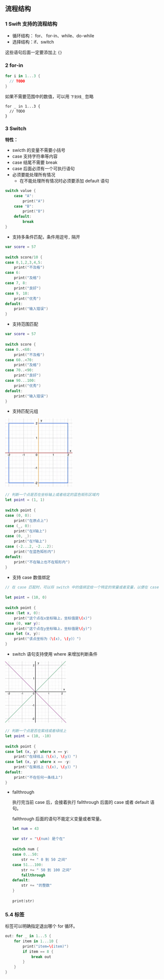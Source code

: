 ## 流程结构

### 1 Swift 支持的流程结构

- 循环结构： for、 for-in、while、do-while 
- 选择结构：if、switch

这些语句后面一定要添加上 `{}` 

### 2 for-in

```swift
for i in 1...3 {
  // TODO
}
```

如果不需要范围中的数值，可以用 `下划线_` 忽略

```
for _ in 1...3 {
  // TODO
}
```

### 3 Switch

**特性：**

- swicth 的变量不需要小括号
- case 支持字符串等内容
- case 结尾不需要 break
- case 后面必须有一个可执行语句 
- 必须要能处理所有情况
  - 在不能处理所有情况时必须要添加 default 语句

```swift
switch value {
    case "A":
        print("A")
    case "B":
        print("B")
    default:
        break
}
```

- 支持多条件匹配，条件用逗号`,` 隔开

```swift
var score = 57

switch score/10 {
case 0,1,2,3,4,5:
    print("不及格")
case 6:
    print("及格")
case 7, 8:
    print("良好")
case 9, 10:
    print("优秀")
default:
    print("输入错误")
}
```

- 支持范围匹配

```swift
var score = 57

switch score {
case 0..<60:
    print("不及格")
case 60..<70:
    print("及格")
case 70..<90:
    print("良好")
case 90...100:
    print("优秀")
default:
    print("输入错误")
}
```

- 支持匹配元组

![](./res/QQ20170107-000853.png)

```swift
// 判断一个点是否在坐标轴上或者给定的蓝色矩形区域内
let point = (1, 1)

switch point {
case (0, 0):
    print("在原点上")
case (_, 0):
    print("在X轴上")
case (0, _):
    print("在Y轴上")
case (-2...2, -2...2):
    print("在蓝色矩形内")
default:
    print("不在轴上也不在矩形内")
}
```

- 支持 case 数值绑定

```swift
// 在 case 匹配时，可以将 switch 中的值绑定给一个特定的常量或者变量，以便在 case 后面的语句中使用

let point = (10, 0)

switch point {
case (let x, 0):
    print("这个点在x坐标轴上，坐标值是\(x)")
case (0, var y):
    print("这个点在y坐标轴上，坐标值是\(y)")
case let (x, y):
    print("该点坐标为（\(x), \(y)）")
}
```

- switch 语句支持使用 where 来增加判断条件

![QQ20170107-000853](res/QQ20170107-002928.png)

```swift
// 判断一个点是否在紫线或者绿线上
let point = (10, -10)

switch point {
case let (x, y) where x == y:
    print("在绿线上（\(x), \(y)）")
case let (x, y) where x == -y:
    print("在紫线上（\(x), \(y)）")
default:
    print("不在任何一条线上")
}
```

- fallthrough

   执行完当前 case 后，会接着执行 fallthrough 后面的 case 或者 default 语句。

  fallthrough 后面的语句不能定义变量或者常量。

  ```swift
  let num = 43

  var str = "\(num) 是个在"

  switch num {
  case 0...50: 
      str += " 0 到 50 之间"
  case 51...100:
      str += " 50 到 100 之间"
      fallthrough
  default:
      str += "的整数"
  }

  print(str)
  ```

### 5.4 标签

标签可以明确指定退出哪个 for 循环。

```swift
out: for _ in 1...5 {
    for item in 1...10 {
        print("item=\(item)")
        if item == 8 {
            break out
        }
    }
}
```

